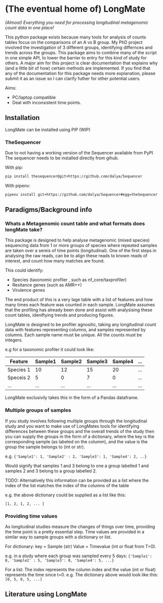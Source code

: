# (The eventual home of) LongMate

*(Almost) Everything you need for processing longitudinal metagenomic count data in one place!*

This python package exists because many tools for analysis of counts tables focus on the comparisons of an A vs B group. My PhD project involved the investigation of 3 different groups, identifying differnces and trends across the groups. This package aims to combine many of the script in one simple API, to lower the barrier to entry for this kind of study for others. A major aim for this project is clear documentation that explains why (and a little bit of how) certain methods are implemented. If you find that any of the documentation for this package needs more explanation, please submit it as an issue so I can clarify futher for other potential users.

Aims:

- PC/laptop compatible
- Deal with inconsistent time points.

## Installation

LongMate can be installed using PIP (WIP)

### TheSequencer

Due to not having a working version of the Sequencer available from PyPI The sequencer needs to be installed directly from gihub.

With pip:

``` bash
pip install thesequencer@git+https://github.com/dalya/Sequencer
```

With pipenv:

``` bash
pipenv install git+https://github.com/dalya/Sequencer#egg=theSequencer
```

## Paradigms/Background info

### Whats a Metagenomic count table and what formats does longMate take?

This package is designed to help analyse metagenomic (mixed species) sequencing data from 1 or more groups of species where repeated samples are taken over a sereis of time points (longitudinal). One of the first steps in analysing the raw reads, can be to align these reads to known reads of interest, and count how many matches are found.

This could identify:

- Species (taxonomic profiler , such as nf_core/taxprofiler)
- Resitance genes (such as AMR++)
- Virulence genes

The end product of this is a very lage table with a list of features and how many times each feature was counted in each sample. LongMate assumes that the profiling has already been done and assist with analysising these count tables, ideniftying trends and producing figures.

LongMate is designed to be profiler agnositic, taking any longitudinal count data with features representing columns, and samples represented by columns. Each sample name must be unique. All the counts must be integers.

e.g for a taxonomic profiler it could look like:

|Feature   | Sample1 | Sample2 | Sample3 | Sample4 | ... |
|----------|---------|---------|---------|---------|-----|
|Species 1 | 10      | 12      | 15      | 20      | ... |
|Speceis 2 | 5       | 0       | 7       | 0       | ... |
|...       | ...     | ...     | ...     | ...     | ... |

LongMate exclusivily takes this in the form of a Pandas dataframe.

### Multiple groups of samples

If you study involves following multiple groups through the longitudinal study and you want to make use of LongMates tools for identifying differences between these groups and the overall trends of the study then you can supply the groups in the form of a dictionary, where the key is the corresponding sample (as labeled on the columm), and the value is the group the sample belongs to (int or str).

e.g. `{'Sample1': 1, 'Sample2' : 2, 'Sample3': 1, 'Sample4': 2, ..}`

Would signify that samples 1 and 3 belong to one a group labelled 1 and samples 2 and 3 belong to a group labelled 2.

TODO: Alternatively this information can be provided as a list where the index of the list matches the index of the columns of the table 

e.g. the above dictionary could be supplied as a list like this:

`[1, 2, 1, 2, ... ]`

### Providing time values

As longitudinal studies measure the changes of things over time, providing the time point is a pretty essential step. Time values are provided in a similar way to sample groups with a dictionary or list. 

For dictionary:
key = Sample (str)
Value = Timevalue (int or float from T=0).

e.g. in a study where each group was sampled every 5 days:
 `{'Sample1': 0, 'Sample2' : 5, 'Sample3': 0, 'Sample4': 5, ...}`

For a list:
The index represents the column index and the value (int or float) represents the time since t=0. e.g. The dictionary above would look like this:
`[0, 5, 0, 5, ...]`

## Literature using LongMate